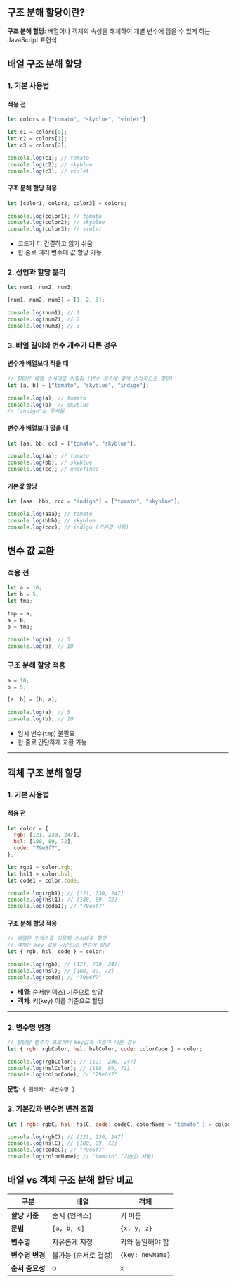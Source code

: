 
## 구조 분해 할당이란?

**구조 분해 할당**: 배열이나 객체의 속성을 해체하여 개별 변수에 담을 수 있게 하는 JavaScript 표현식

##  배열 구조 분해 할당

### 1. 기본 사용법

#### 적용 전

```javascript
let colors = ["tomato", "skyblue", "violet"];

let c1 = colors[0];
let c2 = colors[1];
let c3 = colors[2];

console.log(c1); // tomato
console.log(c2); // skyblue
console.log(c3); // violet
```

#### 구조 분해 할당 적용

```javascript
let [color1, color2, color3] = colors;

console.log(color1); // tomato
console.log(color2); // skyblue
console.log(color3); // violet
```

- 코드가 더 간결하고 읽기 쉬움
- 한 줄로 여러 변수에 값 할당 가능

### 2. 선언과 할당 분리

```javascript
let num1, num2, num3;

[num1, num2, num3] = [1, 2, 3];

console.log(num1); // 1
console.log(num2); // 2
console.log(num3); // 3
```

### 3. 배열 길이와 변수 개수가 다른 경우

#### 변수가 배열보다 적을 때

```javascript
// 할당은 배열 순서대로 이뤄짐 (변수 개수에 맞게 순차적으로 할당)
let [a, b] = ["tomato", "skyblue", "indigo"];

console.log(a); // tomato
console.log(b); // skyblue
// "indigo"는 무시됨
```

#### 변수가 배열보다 많을 때

```javascript
let [aa, bb, cc] = ["tomato", "skyblue"];

console.log(aa); // tomato
console.log(bb); // skyblue
console.log(cc); // undefined
```

#### 기본값 할당

```javascript
let [aaa, bbb, ccc = "indigo"] = ["tomato", "skyblue"];

console.log(aaa); // tomato
console.log(bbb); // skyblue
console.log(ccc); // indigo (기본값 사용)
```

##  변수 값 교환

### 적용 전 

```javascript
let a = 10;
let b = 5;
let tmp;

tmp = a;
a = b;
b = tmp;

console.log(a); // 5
console.log(b); // 10
```

### 구조 분해 할당 적용

```javascript
a = 10;
b = 5;

[a, b] = [b, a];

console.log(a); // 5
console.log(b); // 10
```

- 임시 변수(`tmp`) 불필요
- 한 줄로 간단하게 교환 가능

---
##  객체 구조 분해 할당

### 1. 기본 사용법

#### 적용 전

```javascript
let color = {
  rgb: [121, 230, 247],
  hsl: [188, 89, 72],
  code: "79e6f7",
};

let rgb1 = color.rgb;
let hsl1 = color.hsl;
let code1 = color.code;

console.log(rgb1); // [121, 230, 247]
console.log(hsl1); // [188, 89, 72]
console.log(code1); // "79e6f7"
```

#### 구조 분해 할당 적용

```javascript
// 배열은 인덱스를 이용해 순서대로 할당
// 객체는 key 값을 기준으로 변수에 할당
let { rgb, hsl, code } = color;

console.log(rgb); // [121, 230, 247]
console.log(hsl); // [188, 89, 72]
console.log(code); // "79e6f7"
```

- **배열**: 순서(인덱스) 기준으로 할당
- **객체**: 키(key) 이름 기준으로 할당

---
### 2. 변수명 변경

```javascript
// 할당할 변수가 프로퍼티 key값과 이름이 다른 경우
let { rgb: rgbColor, hsl: hslColor, code: colorCode } = color;

console.log(rgbColor); // [121, 230, 247]
console.log(hslColor); // [188, 89, 72]
console.log(colorCode); // "79e6f7"
```

**문법:** `{ 원래키: 새변수명 }`

### 3. 기본값과 변수명 변경 조합

```javascript
let { rgb: rgbC, hsl: hslC, code: codeC, colorName = "tomato" } = color;

console.log(rgbC); // [121, 230, 247]
console.log(hslC); // [188, 89, 72]
console.log(codeC); // "79e6f7"
console.log(colorName); // "tomato" (기본값 사용)
```

##  배열 vs 객체 구조 분해 할당 비교

| 구분         | 배열           | 객체               |
| ---------- | ------------ | ---------------- |
| **할당 기준**  | 순서 (인덱스)     | 키 이름             |
| **문법**     | `[a, b, c]`  | `{x, y, z}`      |
| **변수명**    | 자유롭게 지정      | 키와 동일해야 함        |
| **변수명 변경** | 불가능 (순서로 결정) | `{key: newName}` |
| **순서 중요성** | o            | x                |
